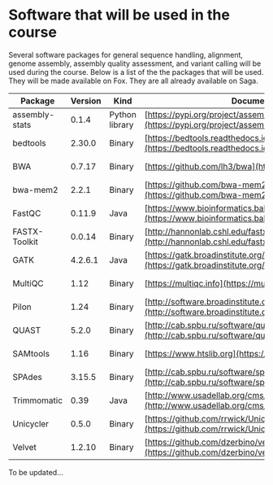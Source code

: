 # Software that will be used in the course

Several software packages for general sequence handling, alignment, genome assembly, assembly quality assessment, and variant calling will be used during the course. Below is a list of the the packages that will be used. They will be made available on Fox. They are all already available on Saga.

Package | Version | Kind | Documentation | Source code repository
--------|---------|------|---------------|-----------------------
assembly-stats | 0.1.4 | Python library | [https://pypi.org/project/assembly-stats](https://pypi.org/project/assembly-stats) | [https://github.com/MikeTrizna/assembly_stats](https://github.com/MikeTrizna/assembly_stats)
bedtools | 2.30.0 | Binary | [https://bedtools.readthedocs.io/en/latest](https://bedtools.readthedocs.io/en/latest) | [https://github.com/arq5x/bedtools2](https://github.com/arq5x/bedtools2)
BWA | 0.7.17 | Binary | [https://github.com/lh3/bwa](https://github.com/lh3/bwa) | [https://github.com/lh3/bwa](https://github.com/lh3/bwa)
bwa-mem2 | 2.2.1 | Binary | [https://github.com/bwa-mem2/bwa-mem2](https://github.com/bwa-mem2/bwa-mem2) | [https://github.com/bwa-mem2/bwa-mem2](https://github.com/bwa-mem2/bwa-mem2)
FastQC | 0.11.9 | Java | [https://www.bioinformatics.babraham.ac.uk/projects/fastqc](https://www.bioinformatics.babraham.ac.uk/projects/fastqc) | [https://github.com/s-andrews/FastQC](https://github.com/s-andrews/FastQC)
FASTX-Toolkit | 0.0.14 | Binary | [http://hannonlab.cshl.edu/fastx_toolkit](http://hannonlab.cshl.edu/fastx_toolkit) | [https://github.com/agordon/fastx_toolkit](https://github.com/agordon/fastx_toolkit)
GATK | 4.2.6.1 | Java | [https://gatk.broadinstitute.org/hc/en-us](https://gatk.broadinstitute.org/hc/en-us) | [https://github.com/broadinstitute/gatk](https://github.com/broadinstitute/gatk)
MultiQC | 1.12 | Binary | [https://multiqc.info](https://multiqc.info) | [https://github.com/ewels/MultiQC](https://github.com/ewels/MultiQC)
Pilon | 1.24 | Binary | [http://software.broadinstitute.org/software/pilon](http://software.broadinstitute.org/software/pilon) | [https://github.com/broadinstitute/pilon](https://github.com/broadinstitute/pilon)
QUAST | 5.2.0 | Binary | [http://cab.spbu.ru/software/quast](http://cab.spbu.ru/software/quast) | [https://github.com/ablab/quast](https://github.com/ablab/quast)
SAMtools | 1.16 | Binary | [https://www.htslib.org](https://www.htslib.org) | [https://github.com/samtools/samtools](https://github.com/samtools/samtools)
SPAdes | 3.15.5 | Binary | [http://cab.spbu.ru/software/spades](http://cab.spbu.ru/software/spades) | [https://github.com/ablab/spades](https://github.com/ablab/spades)
Trimmomatic | 0.39 | Java | [http://www.usadellab.org/cms/?page=trimmomatic](http://www.usadellab.org/cms/?page=trimmomatic) | [https://github.com/usadellab/Trimmomatic](https://github.com/usadellab/Trimmomatic)
Unicycler | 0.5.0 | Binary | [https://github.com/rrwick/Unicycler](https://github.com/rrwick/Unicycler) | [https://github.com/rrwick/Unicycler](https://github.com/rrwick/Unicycler)
Velvet | 1.2.10 | Binary | [https://github.com/dzerbino/velvet](https://github.com/dzerbino/velvet) | [https://github.com/dzerbino/velvet](https://github.com/dzerbino/velvet)

To be updated...
